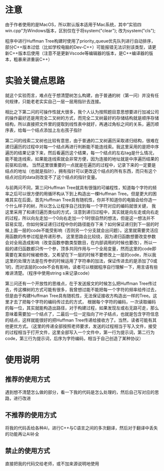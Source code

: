 # 注意
由于作者使用的是MacOS，所以默认版本适用于Mac系统，其中“实验四win.cpp"为Windows版本，区别仅在于将system("clear"); 改为system("cls");

程序中进行Huffman Tree构建时使用了priority_queue优先队列进行自动排序，部分C++版本过低（比如学校电脑的Dev-C++）可能报错无法识别该类型，请更新C++版本后使用（注意不是更新Vscode等编辑器的版本，是C++编译器的版本，粗暴来讲重装C++）

# 实验关键点思路
就这个实验而言，难点在于想清楚树怎么构建，由于普通的树（第一问）并没有任何规律，只能老老实实自己一层一层用指针去连接。

相比之下第二问的可操作性就大很多，我个人认为按照题目意思想要进行加减公司的操作最好还是用完全二叉树的方式，而完全二叉树最好的存储结构就是顺序存储结构，所以直接把文件里的提取到线性表中就好，再通过角标之间的关系，遍历顺序表，给每一个结点添加上左右孩子指针

第二问的线索二叉树也比较有意思，由于普通的二叉树遍历采取递归结构，很难在递归遍历的过程中对每一个结点再进行判断能不能连线索。我这里采用的是把中序遍历的结果记录下来，然后看遍历这个结果，每一个结点的左右tag是什么情况，能不能连线索，如果能连线索就会非常方便，因为连接的地址就是中序遍历结果的前驱和后继。
当然这里很重要的一点就是在遍历的过程中，记录下来的一定要是结点的地址（也就是指针），拥有指针可以更改这个结点的所有东西，而只有这个结点对应的data则改变不了这个结点的指针变量。

与前两问不同，第三问Huffman Tree就具有很强的可编程性，知道每个字符的频率之后可以很方便的用循环构从下到上构造出一棵Huffman Tree。但是更大的困难其实在后面，首先Huffman Tree具有随机性，你并不知道你的电脑会给你造一个什么样子的树，所以怎么让程序自己找到每一个字符对应的编码就很关键，
我这里采用了和递归遍历类似的方式，注意到递归过程中，其实就是向左走或向右走的过程，所以向左走加一个0向右走加一个1时很自然的想法，但是这一想法并不容易实现，你如何保证递归过程中你的路径能存下来？如何保证递归到下一层的时候上面一层的code不能受影响（否则另一个分支就会出问题）。这里就需要灵活应用函数的传参过程是传递形参。
这里思路会比较绕，因为递归函数想要改变参数会对全局造成影响（改变函数参数类型数目，在内部调用的时候也要改），所以一般的递归函数都只传一个参，顶多共同作用与一个全局变量，然而这里的code即需要在某些时候被修改，又希望在下一层的时候不要修改上一层的code，所以我这里的处理方法是在传参的时候运用了字符串的加法，保证传进去的是添加了0或1的，而对该层的code不会有影响，读者可以根据程序自行理解一下，用言语有些难讲清楚。（程序中使用string s来记录code）

第三问还有一个开放性的思维点，在于发送报文的时候怎么把Huffman Tree传过去，传这棵树的方式可能有很多，我曾想过能不能把每一个字符的频率给传过去，但是由于构建Huffman Tree具有随机性，无法保证接收方构造出一样的Tree。这里才去了把每个字符的编码传过去的方式，
根据每个字符的编码，一次读取编码的每一位，其实就能构造出路径，对于构建过程，如果发现左或右无路可走，那么意味着需要加一个结点了，二最后一位一定指向了叶子结点，也就是包含字符信息的结点，这样就能很好的把Huffman Tree传递给接收方了。当然，读者可能有其他更优方式。（这里的传递全部按照老师要求，发送的过程相当于写入文件，接受的过程相当于打开文件，这里全部写入一个文件中，第一行为提示词，第二行为code，第三行为提示词，后序为字符编码，相当于自己创造了某种协议）

# 使用说明
## 推荐的使用方式
遇到想不清楚怎么做的部分，看一下我的代码是怎么处理的，然后自己写对应的思路，进行改进
## 不推荐的使用方式
将我的代码丢给各种AI，进行C++与C语言之间的多次翻译，然后对于翻译中丢失的功能再让AI补全
## 禁止的使用方式
直接把我的代码交给老师，或不加来源说明地使用

